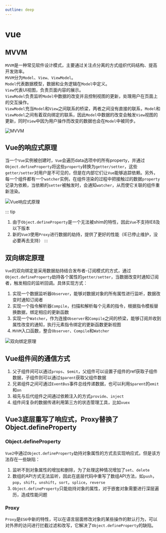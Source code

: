 ```yaml
---
outline: deep
---
```


# vue

## MVVM

`MVVM`是一种常见软件设计模式，主要通过关注点分离的方式组织代码结构、提高开发效率。<br>
`MVVM`分为`Model`、`View`、`ViewModel`。<br>
`Model`代表数据模型，数据和业务逻辑在`Model`中定义。<br>
`View`代表UI视图，负责页面内容的展示。<br>
`ViewModel`负责监听`Model`中数据的改变并且控制视图的更新，处理用户在页面上的交互操作。<br>
`ViewModel`充当`Model`和`View`之间联系的桥梁，两者之间没有直接的联系，`Model`和`ViewModel`之间有着双向绑定的联系，因此`Model`中数据的改变会触发`View`视图的更新，同时`View`中因为用户操作而改变的数据也会在`Model`中被同步。

![MVVM](/images/5.png)

## Vue的响应式原理

当一个`Vue`实例被创建时，`Vue`会遍历data选项中的所有property，并通过`Object.defineProperty`将这些`property`转换为`getter/setter`，这些`getter/setter`对用户是不可见的，但是在内部它们让`Vue`能够追踪依赖。另外，每一个组件都有一个`watcher`实例，在组件渲染的过程中把接触过的数据`property`记录为依赖，当依赖的`setter`被触发时，会通知`watcher`，从而使它关联的组件重新渲染。

![Vue响应式原理](/images/3.png)

::: tip
1. 由于`Object.defineProperty`是一个无法被shim的特性，因此`Vue`不支持IE8及以下版本
2. 新的`Vue3`使用`Proxy`进行数据的劫持，提供了更好的性能（IE已停止维护，没必要再去支持）
:::

## 双向绑定原理

`Vue`的双向绑定是采用数据劫持结合发布者-订阅模式的方式，通过`Object.defineProperty`劫持各个属性的`getter/setter`，当数据改变时通知订阅者，触发相应的监听回调。具体实现方式：
1. 实现一个数据监听器`Observer`，能够对数据对象的所有属性进行监听，数据改变时通知订阅者
2. 实现一个指令解析器`Compile`，扫描和解析每个元素的指令，根据指令模板替换数据，绑定相应的更新函数
3. 实现一个`Watcher`，作为连接`Observer`和`Compile`之间的桥梁，能够订阅并收到属性改变的通知，执行元素指令绑定的更新函数更新视图
4. `MVVM`入口函数，整合`Observer`、`Compile`和`Watcher`

![双向绑定原理](/images/4.png)

## Vue组件间的通信方式

1. 父子组件间可以通过`props`、`$emit`，父组件可以设置子组件的ref获取子组件数据，子组件则可以通过`$parent`获取父组件数据
2. 兄弟组件之间可通过`EventBus`事件总线传递数据，也可以利用`$parent`的`emit`和`on`
3. 祖先与后代组件之间通过依赖注入的方式`provide`、`inject`
4. 组件间复杂的数据传递利用第三方的状态管理工具，比如`vuex`

## Vue3底层重写了响应式，Proxy替换了Object.defineProperty

### Object.defineProperty

`Vue2`中通过`Object.defineProperty`劫持对象属性的方式去实现响应式，但是该方法存在一些缺陷：<br>

1. 监听不到对象属性的增加和删除，为了处理这种情况增加了`set`、`delete`
2. 数组的API方式无法监听，因此在底层代码中重写了数组API方法，如`push`，`pop`，`shift`，`unshift`，`sort`，`splice`，`reverse`
3. `Object.defineProperty`只能劫持对象的属性，对于嵌套对象需要进行深层遍历，造成性能问题

### Proxy

`Proxy`是`ES6`中新的特性，可以在语言层面修改对象的某些操作的默认行为，可以对外界的访问进行拦截过滤和改写，它解决了`Object.defineProperty`的缺陷。